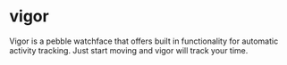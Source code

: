 # vigor

Vigor is a pebble watchface that offers built in functionality for automatic activity tracking. Just start moving and vigor will track your time.
